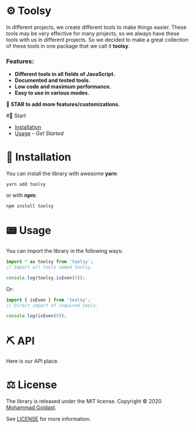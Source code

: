 # ⚙️ Toolsy
In different projects, we create different tools to make things easier. These tools may be very effective for many projects, so we always have these tools with us in different projects.
So we decided to make a great collection of these tools in one package that we call it **toolsy**.

### Features:
- **Different tools in all fields of JavaScript.**
- **Documented and tested tools.**
- **Low code and maximum performance.**
- **Easy to use in various modes.**

**🌟 STAR to add more features/customizations.**

#🏁 Start
* [Installation](#-installation)
* [Usage](#-usage) _- Get Started_

# 🌵 Installation

You can install the library with awesome **yarn**:

```
yarn add toolsy
```

or with **npm**:

```
npm install toolsy
```

# 📟 Usage

You can import the library in the following ways:

```javascript
import * as toolsy from 'toolsy';
// Import all tools named toolsy.

console.log(toolsy.isEven(5));
```
Or:

```javascript
import { isEven } from 'toolsy';
// Direct import of required tools.

console.log(isEven(5));
```

# ⛏️ API

Here is our API place.

# ⚖️ License

The library is released under the MIT license. Copyright © 2020 [Mohammad Goldast](https://github.com/mohammad-goldast).

See [LICENSE](https://github.com/mohammad-goldast/toolsy/blob/main/LICENSE) for more information.






